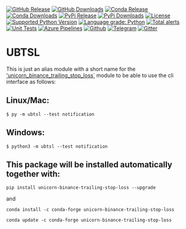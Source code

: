 [![GitHub Release](https://img.shields.io/github/release/LUCIT-Systems-and-Development/ubtsl.svg?label=github)](https://github.com/LUCIT-Systems-and-Development/ubtsl/releases)
[![GitHub Downloads](https://img.shields.io/github/downloads/LUCIT-Systems-and-Development/ubtsl/total?color=blue)](https://github.com/LUCIT-Systems-and-Development/ubtsl/releases)
[![Conda Release](https://img.shields.io/conda/vn/conda-forge/ubtsl.svg?color=blue)](https://anaconda.org/conda-forge/ubtsl)
[![Conda Downloads](https://img.shields.io/conda/dn/conda-forge/ubtsl.svg?color=blue)](https://anaconda.org/conda-forge/ubtsl)
[![PyPi Release](https://img.shields.io/pypi/v/ubtsl?color=blue)](https://pypi.org/project/ubtsl/)
[![PyPi Downloads](https://pepy.tech/badge/ubtsl)](https://pepy.tech/project/ubtsl)
[![License](https://img.shields.io/github/license/LUCIT-Systems-and-Development/ubtsl.svg?color=blue)](https://github.com/LUCIT-Systems-and-Development/ubtsl/blob/master/LICENSE)
[![Supported Python Version](https://img.shields.io/pypi/pyversions/unicorn_binance_trailing_stop_loss.svg)](https://www.python.org/downloads/)
[![Language grade: Python](https://img.shields.io/lgtm/grade/python/g/LUCIT-Systems-and-Development/ubtsl.svg?logo=lgtm&logoWidth=18)](https://lgtm.com/projects/g/LUCIT-Systems-and-Development/ubtsl/context:python)
[![Total alerts](https://img.shields.io/lgtm/alerts/g/LUCIT-Systems-and-Development/ubtsl.svg?logo=lgtm&logoWidth=18)](https://lgtm.com/projects/g/LUCIT-Systems-and-Development/ubtsl/alerts/)
[![Unit Tests](https://github.com/LUCIT-Systems-and-Development/ubtsl/actions/workflows/unit-tests.yml/badge.svg)](https://github.com/LUCIT-Systems-and-Development/ubtsl/actions/workflows/unit-tests.yml)
[![Azure Pipelines](https://dev.azure.com/conda-forge/feedstock-builds/_apis/build/status/ubtsl-feedstock?branchName=main)](https://dev.azure.com/conda-forge/feedstock-builds/_build/latest?definitionId=15698&branchName=main)
[![Github](https://img.shields.io/badge/source-github-yellow)](https://github.com/LUCIT-Systems-and-Development/ubtsl)
[![Telegram](https://img.shields.io/badge/chat-telegram-yellow)](https://t.me/unicorndevs)
[![Gitter](https://badges.gitter.im/unicorn-binance-suite/unicorn-binance-trailing-stop-loss.svg)](https://gitter.im/unicorn-binance-suite/unicorn-binance-trailing-stop-loss?utm_source=badge&utm_medium=badge&utm_campaign=pr-badge&utm_content=badge)

# UBTSL

This is just an alias module with a short name for the 
['unicorn_binance_trailing_stop_loss`](https://github.com/LUCIT-Systems-and-Development/unicorn-binance-trailing-stop-loss) 
module to be able to use the cli interface as follows:

## Linux/Mac:

```
$ py -m ubtsl --test notification
```

## Windows:

```
$ python3 -m ubtsl --test notification
```

## This package will be installed automatically together with:

```pip install unicorn-binance-trailing-stop-loss --upgrade```

and 

```conda install -c conda-forge unicorn-binance-trailing-stop-loss```

```conda update -c conda-forge unicorn-binance-trailing-stop-loss```